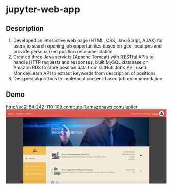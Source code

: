 # jupyter-web-app

## Description
1. Developed an interactive web page (HTML, CSS, JavaScript, AJAX) for users to search opening job opportunities based on geo-locations and provide personalized position recommendation
2. Created three Java servlets (Apache Tomcat) with RESTful APIs to handle HTTP requests and responses, built MySQL database on Amazon RDS to store position data from GitHub Jobs API, used MonkeyLearn API to extract keywords from description of positions 
3. Designed algorithms to implement content-based job recommendation.

## Demo
http://ec2-54-242-110-109.compute-1.amazonaws.com/jupiter
![](images/mainPage.png)
